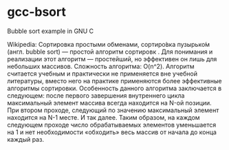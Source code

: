 # gcc-bsort
Bubble sort example in GNU C

Wikipedia: Сортировка простыми обменами, сортиро́вка пузырько́м (англ. bubble sort) — простой алгоритм сортировк
. Для понимания и реализации этот алгоритм — простейший, но эффективен он лишь для небольших массивов.
Сложность алгоритма: O(n^2). Алгоритм считается учебным и практически не применяется вне учебной литературы,
вместо него на практике применяются более эффективные алгоритмы сортировки. Особенность данного алгоритма заключается в следующем: после первого завершения внутреннего цикла максимальный элемент массива всегда находится на N-ой позиции. При втором проходе, следующий по значению максимальный элемент находится на N-1 месте. И так далее. Таким образом, на каждом следующем проходе число обрабатываемых элементов уменьшается на 1 и нет необходимости «обходить» весь массив от начала до конца каждый раз.
